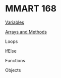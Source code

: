# MMART 168

 [Variables ](https://github.com/lilivelazquezz/BCC_168/blob/main/Variables/scripts.js)

 [Arrays and Methods ](https://github.com/lilivelazquezz/BCC_168/blob/main/Arrays/script.js)

Loops

 IfElse

Functions

Objects
